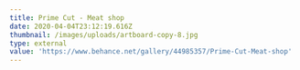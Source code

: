 ```yaml
---
title: Prime Cut - Meat shop
date: 2020-04-04T23:12:19.616Z
thumbnail: /images/uploads/artboard-copy-8.jpg
type: external
value: 'https://www.behance.net/gallery/44985357/Prime-Cut-Meat-shop'
---
```

